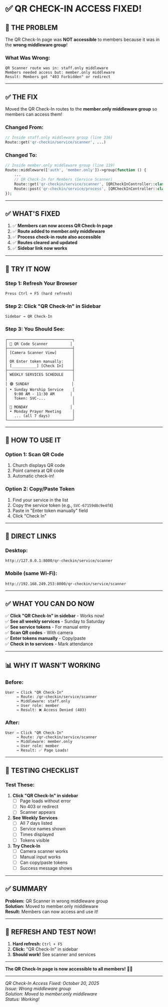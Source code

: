 # ✅ QR CHECK-IN ACCESS FIXED!

## 🎯 THE PROBLEM

The QR Check-In page was **NOT accessible** to members because it was in the **wrong middleware group**!

### What Was Wrong:
```
QR Scanner route was in: staff.only middleware
Members needed access but: member.only middleware
Result: Members got "403 Forbidden" or redirect
```

---

## ✅ THE FIX

Moved the QR Check-In routes to the **member.only middleware group** so members can access them!

### Changed From:
```php
// Inside staff.only middleware group (line 316)
Route::get('qr-checkin/service/scanner', ...)
```

### Changed To:
```php
// Inside member.only middleware group (line 119)
Route::middleware(['auth', 'member.only'])->group(function () {
    ...
    // QR Check-In for Members (Service Scanner)
    Route::get('qr-checkin/service/scanner', [QRCheckInController::class, 'showServiceScanner'])->name('qr.service.scanner');
    Route::post('qr-checkin/service/process', [QRCheckInController::class, 'processServiceCheckIn'])->name('qr.service.process');
});
```

---

## ✅ WHAT'S FIXED

1. ✅ **Members can now access QR Check-In page**
2. ✅ **Route added to member.only middleware**
3. ✅ **Process check-in route also accessible**
4. ✅ **Routes cleared and updated**
5. ✅ **Sidebar link now works**

---

## 🚀 TRY IT NOW

### Step 1: Refresh Your Browser
```
Press Ctrl + F5 (hard refresh)
```

### Step 2: Click "QR Check-In" in Sidebar
```
Sidebar → QR Check-In
```

### Step 3: You Should See:
```
┌─────────────────────────────┐
│ 📱 QR Code Scanner          │
├─────────────────────────────┤
│ [Camera Scanner View]       │
│                             │
│ OR Enter token manually:    │
│ [___________] [Check In]    │
├─────────────────────────────┤
│ WEEKLY SERVICES SCHEDULE    │
│                             │
│ 🟣 SUNDAY                   │
│ • Sunday Worship Service    │
│   9:00 AM - 11:30 AM       │
│   Token: SVC-...            │
│                             │
│ 🔵 MONDAY                   │
│ • Monday Prayer Meeting     │
│   ... (all 7 days)          │
└─────────────────────────────┘
```

---

## 📱 HOW TO USE IT

### Option 1: Scan QR Code
1. Church displays QR code
2. Point camera at QR code
3. Automatic check-in!

### Option 2: Copy/Paste Token
1. Find your service in the list
2. Copy the service token (e.g., `SVC-67159d8c9e4f8`)
3. Paste in "Enter token manually" field
4. Click "Check In"

---

## 🔗 DIRECT LINKS

### Desktop:
```
http://127.0.0.1:8000/qr-checkin/service/scanner
```

### Mobile (same Wi-Fi):
```
http://192.168.249.253:8000/qr-checkin/service/scanner
```

---

## ✅ WHAT YOU CAN DO NOW

✅ **Click "QR Check-In" in sidebar** - Works now!  
✅ **See all weekly services** - Sunday to Saturday  
✅ **See service tokens** - For manual entry  
✅ **Scan QR codes** - With camera  
✅ **Enter tokens manually** - Copy/paste  
✅ **Check in to services** - Mark attendance  

---

## 📊 WHY IT WASN'T WORKING

### Before:
```
User → Click "QR Check-In"
     → Route: /qr-checkin/service/scanner
     → Middleware: staff.only
     → User role: member
     → Result: ❌ Access Denied (403)
```

### After:
```
User → Click "QR Check-In"
     → Route: /qr-checkin/service/scanner
     → Middleware: member.only
     → User role: member
     → Result: ✅ Page Loads!
```

---

## 🎯 TESTING CHECKLIST

### Test These:

1. **Click "QR Check-In" in sidebar**
   - [ ] Page loads without error
   - [ ] No 403 or redirect
   - [ ] Scanner appears

2. **See Weekly Services**
   - [ ] All 7 days listed
   - [ ] Service names shown
   - [ ] Times displayed
   - [ ] Tokens visible

3. **Try Check-In**
   - [ ] Camera scanner works
   - [ ] Manual input works
   - [ ] Can copy/paste tokens
   - [ ] Success message shows

---

## ✅ SUMMARY

**Problem:** QR Scanner in wrong middleware group  
**Solution:** Moved to member.only middleware  
**Result:** Members can now access and use it!  

---

## 🚀 REFRESH AND TEST NOW!

1. **Hard refresh:** `Ctrl + F5`
2. **Click:** "QR Check-In" in sidebar
3. **Should work!** See scanner and services

---

**The QR Check-In page is now accessible to all members!** 📱✨

---

_QR Check-In Access Fixed: October 20, 2025_  
_Issue: Wrong middleware group_  
_Solution: Moved to member.only middleware_  
_Status: Working!_
